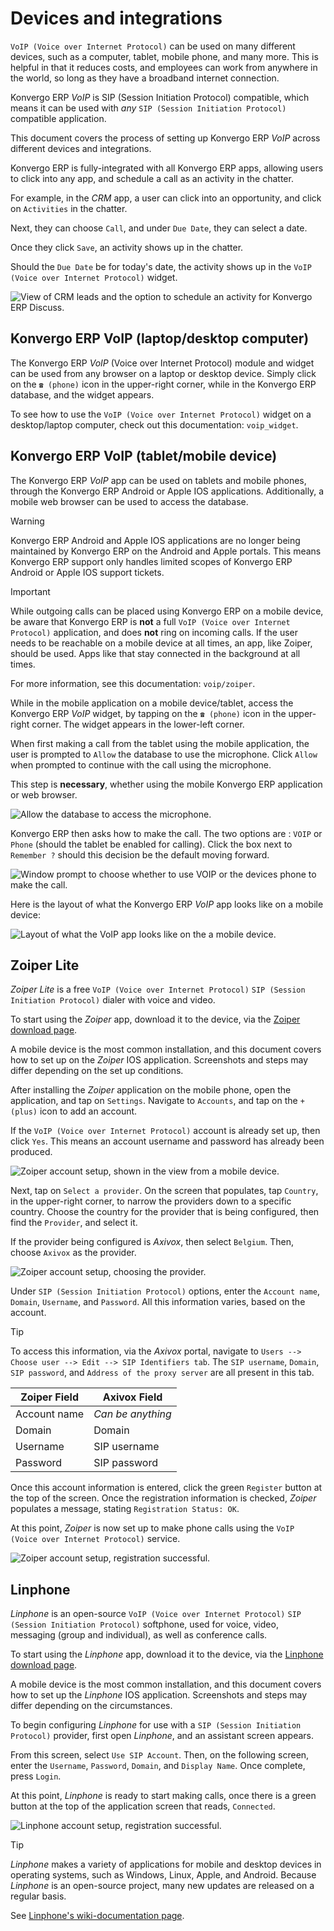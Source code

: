 # Devices and integrations

`VoIP (Voice over Internet Protocol)` can be used on many different
devices, such as a computer, tablet, mobile phone, and many more. This
is helpful in that it reduces costs, and employees can work from
anywhere in the world, so long as they have a broadband internet
connection.

Konvergo ERP *VoIP* is SIP (Session Initiation Protocol) compatible, which means
it can be used with *any* `SIP (Session Initiation Protocol)` compatible
application.

This document covers the process of setting up Konvergo ERP *VoIP* across
different devices and integrations.

Konvergo ERP is fully-integrated with all Konvergo ERP apps, allowing users to click
into any app, and schedule a call as an activity in the chatter.

<div class="example">

For example, in the *CRM* app, a user can click into an opportunity, and
click on `Activities` in the chatter.

Next, they can choose `Call`, and under `Due Date`, they can select a
date.

Once they click `Save`, an activity shows up in the chatter.

Should the `Due Date` be for today's date, the activity shows up in the
`VoIP
(Voice over Internet Protocol)` widget.

<img src="devices_integrations/crm-voip-widget.png" class="align-center"
alt="View of CRM leads and the option to schedule an activity for Konvergo ERP Discuss." />

</div>

## Konvergo ERP VoIP (laptop/desktop computer)

The Konvergo ERP *VoIP* (Voice over Internet Protocol) module and widget can be
used from any browser on a laptop or desktop device. Simply click on the
`☎️ (phone)` icon in the upper-right corner, while in the Konvergo ERP database,
and the widget appears.

<div class="seealso">

To see how to use the `VoIP (Voice over Internet Protocol)` widget on a
desktop/laptop computer, check out this documentation: `voip_widget`.

</div>

## Konvergo ERP VoIP (tablet/mobile device)

The Konvergo ERP *VoIP* app can be used on tablets and mobile phones, through
the Konvergo ERP Android or Apple IOS applications. Additionally, a mobile web
browser can be used to access the database.

> [!WARNING]
> Konvergo ERP Android and Apple IOS applications are no longer being maintained
> by Konvergo ERP on the Android and Apple portals. This means Konvergo ERP support only
> handles limited scopes of Konvergo ERP Android or Apple IOS support tickets.

> [!IMPORTANT]
> While outgoing calls can be placed using Konvergo ERP on a mobile device, be
> aware that Konvergo ERP is **not** a full
> `VoIP (Voice over Internet Protocol)` application, and does **not**
> ring on incoming calls. If the user needs to be reachable on a mobile
> device at all times, an app, like Zoiper, should be used. Apps like
> that stay connected in the background at all times.
>
> For more information, see this documentation: `voip/zoiper`.

While in the mobile application on a mobile device/tablet, access the
Konvergo ERP *VoIP* widget, by tapping on the `☎️ (phone)` icon in the
upper-right corner. The widget appears in the lower-left corner.

When first making a call from the tablet using the mobile application,
the user is prompted to `Allow` the database to use the microphone.
Click `Allow` when prompted to continue with the call using the
microphone.

This step is **necessary**, whether using the mobile Konvergo ERP application or
web browser.

<img src="devices_integrations/allow-mic.png" class="align-center"
alt="Allow the database to access the microphone." />

Konvergo ERP then asks how to make the call. The two options are : `VOIP` or
`Phone` (should the tablet be enabled for calling). Click the box next
to `Remember ?` should this decision be the default moving forward.

<img src="devices_integrations/voip-phone.png" class="align-center"
alt="Window prompt to choose whether to use VOIP or the devices phone to make the call." />

Here is the layout of what the Konvergo ERP *VoIP* app looks like on a mobile
device:

<img src="devices_integrations/voip-odoo-dashboard.png"
class="align-center"
alt="Layout of what the VoIP app looks like on the a mobile device." />

## Zoiper Lite

*Zoiper Lite* is a free `VoIP (Voice over Internet Protocol)`
`SIP (Session Initiation
Protocol)` dialer with voice and video.

To start using the *Zoiper* app, download it to the device, via the
[Zoiper download
page](https://www.zoiper.com/en/voip-softphone/download/current).

A mobile device is the most common installation, and this document
covers how to set up on the *Zoiper* IOS application. Screenshots and
steps may differ depending on the set up conditions.

After installing the *Zoiper* application on the mobile phone, open the
application, and tap on `Settings`. Navigate to `Accounts`, and tap on
the `+ (plus)` icon to add an account.

If the `VoIP (Voice over Internet Protocol)` account is already set up,
then click `Yes`. This means an account username and password has
already been produced.

<img src="devices_integrations/account-settings-zoiper-group.png"
class="align-center"
alt="Zoiper account setup, shown in the view from a mobile device." />

Next, tap on `Select a provider`. On the screen that populates, tap
`Country`, in the upper-right corner, to narrow the providers down to a
specific country. Choose the country for the provider that is being
configured, then find the `Provider`, and select it.

<div class="example">

If the provider being configured is *Axivox*, then select `Belgium`.
Then, choose `Axivox` as the provider.

</div>

<img src="devices_integrations/provider-zoiper-odoo.png"
class="align-center"
alt="Zoiper account setup, choosing the provider." />

Under `SIP (Session Initiation Protocol)` options, enter the
`Account name`, `Domain`, `Username`, and `Password`. All this
information varies, based on the account.

> [!TIP]
> To access this information, via the *Axivox* portal, navigate to
> `Users --> Choose
> user --> Edit --> SIP Identifiers tab`. The `SIP username`, `Domain`,
> `SIP password`, and `Address of the proxy server` are all present in
> this tab.

| Zoiper Field | Axivox Field      |
|--------------|-------------------|
| Account name | *Can be anything* |
| Domain       | Domain            |
| Username     | SIP username      |
| Password     | SIP password      |

Once this account information is entered, click the green `Register`
button at the top of the screen. Once the registration information is
checked, *Zoiper* populates a message, stating
`Registration Status: OK`.

At this point, *Zoiper* is now set up to make phone calls using the
`VoIP (Voice over Internet
Protocol)` service.

<img src="devices_integrations/sip-options-zoiper.png"
class="align-center"
alt="Zoiper account setup, registration successful." />

## Linphone

*Linphone* is an open-source `VoIP (Voice over Internet Protocol)`
`SIP (Session
Initiation Protocol)` softphone, used for voice, video, messaging (group
and individual), as well as conference calls.

To start using the *Linphone* app, download it to the device, via the
[Linphone download
page](https://new.linphone.org/technical-corner/linphone?qt-technical_corner=2#qt-technical_corner).

A mobile device is the most common installation, and this document
covers how to set up the *Linphone* IOS application. Screenshots and
steps may differ depending on the circumstances.

To begin configuring *Linphone* for use with a
`SIP (Session Initiation Protocol)` provider, first open *Linphone*, and
an assistant screen appears.

From this screen, select `Use SIP Account`. Then, on the following
screen, enter the `Username`, `Password`, `Domain`, and `Display Name`.
Once complete, press `Login`.

At this point, *Linphone* is ready to start making calls, once there is
a green button at the top of the application screen that reads,
`Connected`.

<img src="devices_integrations/linphone-odoo-setup.png"
class="align-center"
alt="Linphone account setup, registration successful." />

> [!TIP]
> *Linphone* makes a variety of applications for mobile and desktop
> devices in operating systems, such as Windows, Linux, Apple, and
> Android. Because *Linphone* is an open-source project, many new
> updates are released on a regular basis.
>
> See [Linphone's wiki-documentation
> page](https://wiki.linphone.org/xwiki/wiki/public/view/Linphone/).
